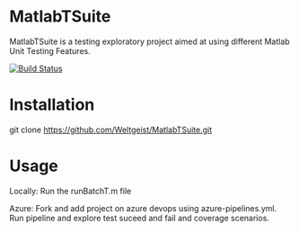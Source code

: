 # MatlabTSuite

MatlabTSuite is a testing exploratory project aimed at using different Matlab Unit Testing Features. 

[![Build Status](https://dev.azure.com/narcisse118/MatlabTestCICD/_apis/build/status/Weltgeist.MatlabTSuite?branchName=master)](https://dev.azure.com/narcisse118/MatlabTestCICD/_build/latest?definitionId=5&branchName=master)

# Installation 

git clone https://github.com/Weltgeist/MatlabTSuite.git

# Usage 

Locally:
Run the runBatchT.m file

Azure:
Fork and add project on azure devops using azure-pipelines.yml.
Run pipeline and explore test suceed and fail and coverage scenarios. 




